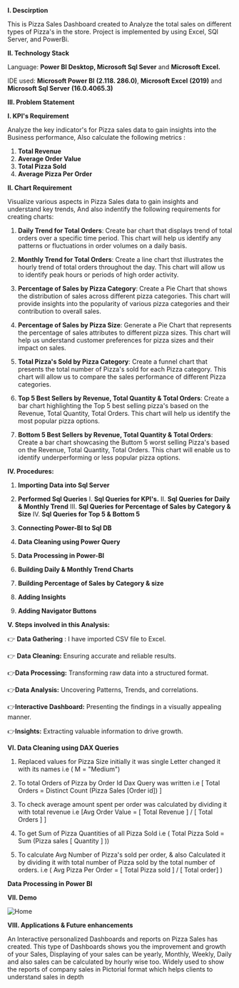 **I. Descirption**

This is Pizza Sales Dashboard created to Analyze the total sales on different types of Pizza's in the store. 
Project is implemented by using Excel, SQl Server, and PowerBi.

**II. Technology Stack**

Language: **Power BI Desktop, Microsoft Sql Sever** and **Microsoft Excel.**

IDE used: **Microsoft Power BI** **(2.118. 286.0)**, **Microsoft Excel** **(2019)** and **Microsoft Sql Server** **(16.0.4065.3)**

**III. Problem Statement**

**I. KPI's Requirement**

Analyze the key indicator's for Pizza sales data to gain insights into the Business performance, Also calculate the following metrics :

1. **Total Revenue**
2. **Average Order Value**
3. **Total Pizza Sold**
4. **Average Pizza Per Order**

**II. Chart Requirement**

Visualize various aspects in Pizza Sales data to gain insights and understand key trends, And also indentify the following requirements for creating charts:

1. **Daily Trend for Total Orders**:  Create bar chart that displays trend of total orders over a specific time period. This chart will help us identify any patterns or fluctuations in order volumes on a daily basis.

2. **Monthly Trend for Total Orders**:  Create a line chart thst illustrates the hourly trend of total orders throughout the day. This chart will allow us to identify peak hours or periods of high order activity.

3. **Percentage of Sales by Pizza Category**:  Create a Pie Chart that shows the distribution of sales across different pizza categories. This chart will provide insights into the popularity of various pizza categories and their contribution to overall sales.

4. **Percentage of Sales by Pizza Size**: Generate a Pie Chart that represents the percentage of sales attributes to different pizza sizes. This chart will help us understand customer preferences for pizza sizes and their impact on sales.

5. **Total Pizza's Sold by Pizza Category**: Create a funnel chart that presents the total number of Pizza's sold for each Pizza category. This chart will allow us to compare the sales performance of different Pizza categories.

6. **Top 5 Best Sellers by Revenue, Total Quantity & Total Orders**:  Create a bar chart highlighting the Top 5 best selling pizza's based on the Revenue, Total Quantity, Total Orders. This chart will help us identify the most popular pizza options. 

7. **Bottom 5 Best Sellers by Revenue, Total Quantity & Total Orders**:  Create a bar chart showcasing the Buttom 5 worst selling Pizza's  based on the Revenue, Total Quantity, Total Orders. This chart will enable us to identify underperforming or less popular pizza options.

**IV. Procedures:** 

1. **Importing Data into Sql Server**

2. **Performed Sql Queries**
     I. **Sql Queries for KPI's.**
     II. **Sql Queries for Daily & Monthly Trend**
     III. **Sql Queries for Percentage of Sales by Category & Size**
     IV. **Sql Queries for Top 5 & Bottom 5**

3. **Connecting Power-BI to Sql DB**
4. **Data Cleaning using Power Query**
5. **Data Processing in Power-BI**
6. **Building Daily & Monthly Trend Charts**
7. **Building Percentage of Sales by Category & size**
8. **Adding Insights**
9. **Adding Navigator Buttons**



**V. Steps involved in this Analysis:**

👉 **Data Gathering** : I have imported CSV file to Excel.

👉 **Data Cleaning:** Ensuring accurate and reliable results.

👉**Data Processing:** Transforming raw data into a structured format.

👉**Data Analysis:** Uncovering Patterns, Trends, and correlations.

👉**Interactive Dashboard:** Presenting the findings in a visually appealing manner.

👉**Insights:** Extracting valuable information to drive growth.


**VI. Data Cleaning using DAX Queries**

1. Replaced values for Pizza Size initially it was single Letter changed it with its names i.e ( M = "Medium")

2. To total Orders of Pizza by Order Id Dax Query was written
i.e [ Total Orders = Distinct Count (Pizza Sales [Order id]) ]

3. To check average amount spent per order was calculated by dividing it with total revenue
i.e [Avg Order Value = [ Total Revenue ] / [ Total Orders ] ]

4. To get Sum of Pizza Quantities of all Pizza Sold
i.e ( Total Pizza Sold = Sum (Pizza sales [ Quantity ] ))

5. To calculate Avg Number of Pizza's sold per order, & also Calculated it by dividing it with total number of Pizza sold by the total number of orders.
i.e ( Avg Pizza Per Order = [ Total Pizza sold ] / [ Total order] )


**Data Processing in Power BI**






**VII. Demo**

![Home ](https://github.com/imgopi41/Pizza-Sales-Dashboard/assets/99798157/9325abfb-ebfc-41a6-94a4-81ad8a6d682e)


**VIII. Applications & Future enhancements**

An Interactive personalized Dashboards and reports on Pizza Sales has created. This type of Dashboards shows you the improvement and growth of your Sales, Displaying of your sales can 
be yearly, Monthly, Weekly, Daily and also sales can be calculated by hourly wise too. Widely used to show the reports of company sales in Pictorial format which helps clients to 
understand sales in depth

